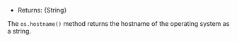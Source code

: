 <!-- YAML
added: v0.3.3
-->

* Returns: {String}

The `os.hostname()` method returns the hostname of the operating system as a
string.

